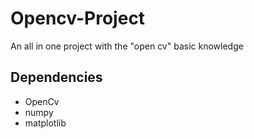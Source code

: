 # Opencv-Project

An all in one project with the "open cv" basic knowledge

## Dependencies

 <ul>
  <li> OpenCv </li>
  <li> numpy </li>
  <li> matplotlib </li>
</ul>
